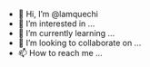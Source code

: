 - 👋 Hi, I’m @lamquechi
- 👀 I’m interested in ...
- 🌱 I’m currently learning ...
- 💞️ I’m looking to collaborate on ...
- 📫 How to reach me ...

<!---
lamquechi/lamquechi is a ✨ special ✨ repository because its `README.md` (this file) appears on your GitHub profile.
You can click the Preview link to take a look at your changes.
--->
